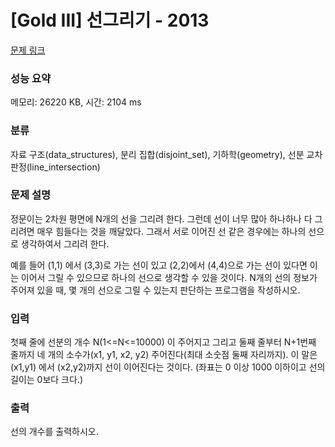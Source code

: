 # [Gold III] 선그리기 - 2013 

[문제 링크](https://www.acmicpc.net/problem/2013) 

### 성능 요약

메모리: 26220 KB, 시간: 2104 ms

### 분류

자료 구조(data_structures), 분리 집합(disjoint_set), 기하학(geometry), 선분 교차 판정(line_intersection)

### 문제 설명

<p>정문이는 2차원 평면에 N개의 선을 그리려 한다. 그런데 선이 너무 많아 하나하나 다 그리려면 매우 힘들다는 것을 깨달았다. 그래서 서로 이어진 선 같은 경우에는 하나의 선으로 생각하여서 그리려 한다.</p>

<p>예를 들어 (1,1) 에서 (3,3)로 가는 선이 있고 (2,2)에서 (4,4)으로 가는 선이 있다면 이는 이어서 그릴 수 있으므로 하나의 선으로 생각할 수 있을 것이다. N개의 선의 정보가 주어져 있을 때, 몇 개의 선으로 그릴 수 있는지 판단하는 프로그램을 작성하시오.</p>

### 입력 

 <p>첫째 줄에 선분의 개수 N(1<=N<=10000) 이 주어지고 그리고 둘째 줄부터 N+1번째 줄까지 네 개의 소수가(x1, y1, x2, y2) 주어진다(최대 소숫점 둘째 자리까지). 이 말은 (x1,y1) 에서 (x2,y2)까지 선이 이어진다는 것이다. (좌표는 0 이상 1000 이하이고 선의 길이는 0보다 크다.)</p>

### 출력 

 <p>선의 개수를 출력하시오.</p>

